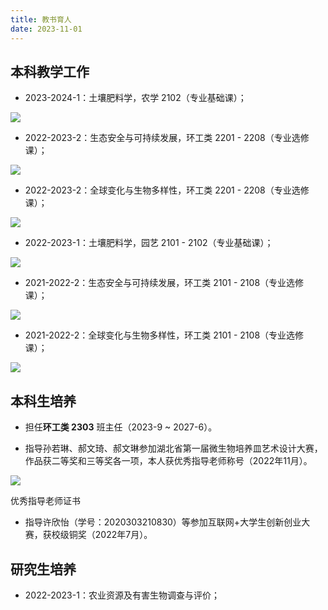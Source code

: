 ```yaml
---
title: 教书育人
date: 2023-11-01
---
```


## 本科教学工作

-   2023-2024-1：土壤肥料学，农学 2102（专业基础课）；

![](https://vnote-1251564393.cos.ap-chengdu.myqcloud.com/nongxue2102.jpg)

-   2022-2023-2：生态安全与可持续发展，环工类 2201 - 2208（专业选修课）；

![](https://vnote-1251564393.cos.ap-chengdu.myqcloud.com/thvmkkt.jpg)

-   2022-2023-2：全球变化与生物多样性，环工类 2201 - 2208（专业选修课）；

![](https://vnote-1251564393.cos.ap-chengdu.myqcloud.com/dgguxei.jpg)

-   2022-2023-1：土壤肥料学，园艺 2101 - 2102（专业基础课）；

![](https://vnote-1251564393.cos.ap-chengdu.myqcloud.com/IMG_20221028_093955.jpg)

-   2021-2022-2：生态安全与可持续发展，环工类 2101 - 2108（专业选修课）；

![](https://vnote-1251564393.cos.ap-chengdu.myqcloud.com/20230906154151.png)

-   2021-2022-2：全球变化与生物多样性，环工类 2101 - 2108（专业选修课）；

![](https://vnote-1251564393.cos.ap-chengdu.myqcloud.com/20230906154109.png)

## 本科生培养

-   担任**环工类 2303** 班主任（2023-9 ~ 2027-6）。

-   指导孙若琳、郝文琦、郝文琳参加湖北省第一届微生物培养皿艺术设计大赛，作品获二等奖和三等奖各一项，本人获优秀指导老师称号（2022年11月）。

![](https://vnote-1251564393.cos.ap-chengdu.myqcloud.com/20230906152139.png)

优秀指导老师证书

-   指导许欣怡（学号：2020303210830）等参加互联网+大学生创新创业大赛，获校级铜奖（2022年7月）。

## 研究生培养

-   2022-2023-1：农业资源及有害生物调查与评价；

